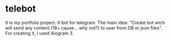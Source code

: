 # telebot
It is my portfolio project. It bot for telegram. The main idea: "Create bot wich will send any content (18+ cause... why not?) to user from DB or json files". For creating it, I used Aiogram 3.
